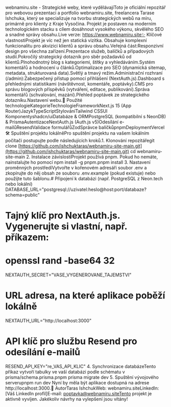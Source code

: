 webnamiru.site - Strategické weby, které vydělávajíToto je oficiální repozitář pro webovou prezentaci a portfolio webnamiru.site, freelancera Tarase Ishchuka, který se specializuje na tvorbu strategických webů na míru, primárně pro klienty z Kraje Vysočina. Projekt je postaven na moderním technologickém stacku s cílem dosáhnout vysokého výkonu, skvělého SEO a snadné správy obsahu.Live verze: https://www.webnamiru.site✨ Klíčové vlastnostiProjekt je víc než jen statická vizitka. Obsahuje komplexní funkcionalitu pro akvizici klientů a správu obsahu.Veřejná část:Responzivní design pro všechna zařízení.Prezentace služeb, balíčků a případových studií.Pokročilý strategický dotazník pro sběr požadavků od klientů.Plnohodnotný blog s kategoriemi, štítky a vyhledáváním.Systém komentářů a hodnocení u článků.Optimalizace pro SEO (dynamická sitemap, metadata, strukturovaná data).Světlý a tmavý režim.Administrační rozhraní (/admin):Zabezpečený přístup pomocí přihlášení (NextAuth.js).Dashboard s přehlednými statistikami (návštěvnost, komentáře, poptávky).CMS pro správu blogových příspěvků (vytváření, editace, publikování).Správa komentářů (schvalování, mazání).Přehled poptávek ze strategického dotazníku.Nastavení webu.🚀 Použité technologieKategorieTechnologieFrameworkNext.js 15 (App Router)JazykTypeScriptStylováníTailwind CSSUI Komponentyshadcn/uiDatabáze & ORMPostgreSQL (kompatibilní s NeonDB) & PrismaAutentizaceNextAuth.js (Auth.js v5)Odesílání e-mailůResendValidace formulářůZodSprávce balíčkůpnpmDeploymentVercel🛠️ Spuštění projektu lokálněPro spuštění projektu na vašem lokálním počítači postupujte podle následujících kroků.1. Klonování repozitářegit clone [https://github.com/ishchuktaras/webnamiru-site-main.git](https://github.com/ishchuktaras/webnamiru-site-main.git)
cd webnamiru-site-main
2. Instalace závislostíProjekt používá pnpm. Pokud ho nemáte, nainstalujte ho pomocí npm install -g pnpm.pnpm install
3. Nastavení proměnných prostředíVytvořte v kořenovém adresáři soubor .env a zkopírujte do něj obsah ze souboru .env.example (pokud existuje) nebo použijte tuto šablonu.# Připojení k databázi (např. PostgreSQL z Neon.tech nebo lokální)
DATABASE_URL="postgresql://uzivatel:heslo@host:port/databaze?schema=public"

# Tajný klíč pro NextAuth.js. Vygenerujte si vlastní, např. příkazem:
# openssl rand -base64 32
NEXTAUTH_SECRET="VASE_VYGENEROVANE_TAJEMSTVI"

# URL adresa, na které aplikace poběží lokálně
NEXTAUTH_URL="http://localhost:3000"

# API klíč pro službu Resend pro odesílání e-mailů
RESEND_API_KEY="re_VAS_API_KLIC"
4. Synchronizace databázeTento příkaz vytvoří tabulky ve vaší databázi podle schématu v prisma/schema.prisma.pnpm prisma migrate dev
5. Spuštění vývojového serverupnpm run dev
Nyní by měla být aplikace dostupná na adrese http://localhost:3000.👤 AutorTaras IshchukWeb: webnamiru.siteLinkedIn: [Váš LinkedIn profil]E-mail: poptavka@webnamiru.siteTento projekt je aktivně vyvíjen. Jakékoliv návrhy na vylepšení jsou vítány!